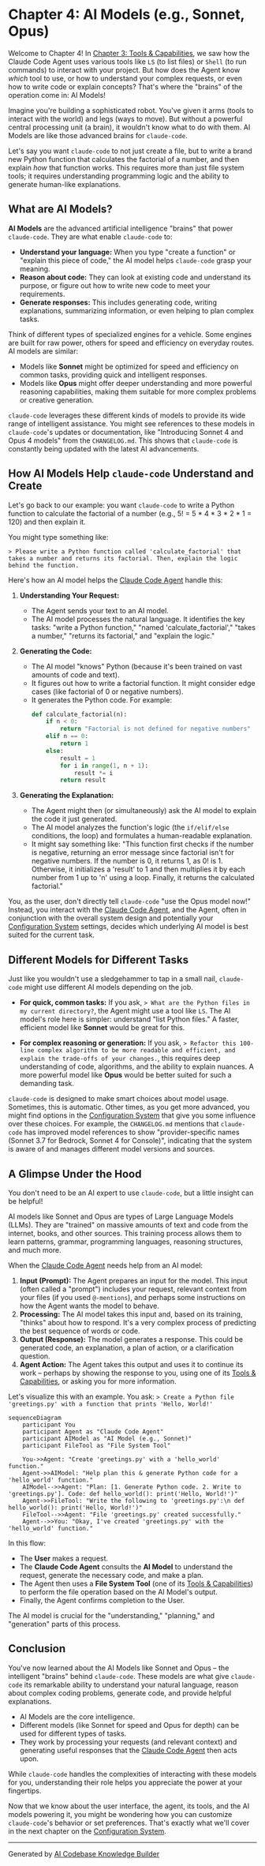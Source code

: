 # Chapter 4: AI Models (e.g., Sonnet, Opus)

Welcome to Chapter 4! In [Chapter 3: Tools & Capabilities](03_tools___capabilities_.md), we saw how the Claude Code Agent uses various tools like `LS` (to list files) or `Shell` (to run commands) to interact with your project. But how does the Agent know *which* tool to use, or how to understand your complex requests, or even how to write code or explain concepts? That's where the "brains" of the operation come in: AI Models!

Imagine you're building a sophisticated robot. You've given it arms (tools to interact with the world) and legs (ways to move). But without a powerful central processing unit (a brain), it wouldn't know what to do with them. AI Models are like those advanced brains for `claude-code`.

Let's say you want `claude-code` to not just create a file, but to write a brand new Python function that calculates the factorial of a number, and then explain *how* that function works. This requires more than just file system tools; it requires understanding programming logic and the ability to generate human-like explanations.

## What are AI Models?

**AI Models** are the advanced artificial intelligence "brains" that power `claude-code`. They are what enable `claude-code` to:

*   **Understand your language:** When you type "create a function" or "explain this piece of code," the AI model helps `claude-code` grasp your meaning.
*   **Reason about code:** They can look at existing code and understand its purpose, or figure out how to write new code to meet your requirements.
*   **Generate responses:** This includes generating code, writing explanations, summarizing information, or even helping to plan complex tasks.

Think of different types of specialized engines for a vehicle. Some engines are built for raw power, others for speed and efficiency on everyday routes. AI models are similar:
*   Models like **Sonnet** might be optimized for speed and efficiency on common tasks, providing quick and intelligent responses.
*   Models like **Opus** might offer deeper understanding and more powerful reasoning capabilities, making them suitable for more complex problems or creative generation.

`claude-code` leverages these different kinds of models to provide its wide range of intelligent assistance. You might see references to these models in `claude-code`'s updates or documentation, like "Introducing Sonnet 4 and Opus 4 models" from the `CHANGELOG.md`. This shows that `claude-code` is constantly being updated with the latest AI advancements.

## How AI Models Help `claude-code` Understand and Create

Let's go back to our example: you want `claude-code` to write a Python function to calculate the factorial of a number (e.g., 5! = 5 * 4 * 3 * 2 * 1 = 120) and then explain it.

You might type something like:

```
> Please write a Python function called 'calculate_factorial' that takes a number and returns its factorial. Then, explain the logic behind the function.
```

Here's how an AI model helps the [Claude Code Agent](02_claude_code_agent_.md) handle this:

1.  **Understanding Your Request:**
    *   The Agent sends your text to an AI model.
    *   The AI model processes the natural language. It identifies the key tasks: "write a Python function," "named 'calculate_factorial'," "takes a number," "returns its factorial," and "explain the logic."

2.  **Generating the Code:**
    *   The AI model "knows" Python (because it's been trained on vast amounts of code and text).
    *   It figures out how to write a factorial function. It might consider edge cases (like factorial of 0 or negative numbers).
    *   It generates the Python code. For example:
        ```python
        def calculate_factorial(n):
            if n < 0:
                return "Factorial is not defined for negative numbers"
            elif n == 0:
                return 1
            else:
                result = 1
                for i in range(1, n + 1):
                    result *= i
                return result
        ```

3.  **Generating the Explanation:**
    *   The Agent might then (or simultaneously) ask the AI model to explain the code it just generated.
    *   The AI model analyzes the function's logic (the `if/elif/else` conditions, the loop) and formulates a human-readable explanation.
    *   It might say something like:
        "This function first checks if the number is negative, returning an error message since factorial isn't for negative numbers. If the number is 0, it returns 1, as 0! is 1. Otherwise, it initializes a 'result' to 1 and then multiplies it by each number from 1 up to 'n' using a loop. Finally, it returns the calculated factorial."

You, as the user, don't directly tell `claude-code` "use the Opus model now!" Instead, you interact with the [Claude Code Agent](02_claude_code_agent_.md), and the Agent, often in conjunction with the overall system design and potentially your [Configuration System](05_configuration_system_.md) settings, decides which underlying AI model is best suited for the current task.

## Different Models for Different Tasks

Just like you wouldn't use a sledgehammer to tap in a small nail, `claude-code` might use different AI models depending on the job.

*   **For quick, common tasks:** If you ask, `> What are the Python files in my current directory?`, the Agent might use a tool like `LS`. The AI model's role here is simpler: understand "list Python files." A faster, efficient model like **Sonnet** would be great for this.

*   **For complex reasoning or generation:** If you ask, `> Refactor this 100-line complex algorithm to be more readable and efficient, and explain the trade-offs of your changes.`, this requires deep understanding of code, algorithms, and the ability to explain nuances. A more powerful model like **Opus** would be better suited for such a demanding task.

`claude-code` is designed to make smart choices about model usage. Sometimes, this is automatic. Other times, as you get more advanced, you might find options in the [Configuration System](05_configuration_system_.md) that give you some influence over these choices. For example, the `CHANGELOG.md` mentions that `claude-code` has improved model references to show "provider-specific names (Sonnet 3.7 for Bedrock, Sonnet 4 for Console)", indicating that the system is aware of and manages different model versions and sources.

## A Glimpse Under the Hood

You don't need to be an AI expert to use `claude-code`, but a little insight can be helpful!

AI models like Sonnet and Opus are types of Large Language Models (LLMs). They are "trained" on massive amounts of text and code from the internet, books, and other sources. This training process allows them to learn patterns, grammar, programming languages, reasoning structures, and much more.

When the [Claude Code Agent](02_claude_code_agent_.md) needs help from an AI model:

1.  **Input (Prompt):** The Agent prepares an input for the model. This input (often called a "prompt") includes your request, relevant context from your files (if you used `@-mentions`), and perhaps some instructions on how the Agent wants the model to behave.
2.  **Processing:** The AI model takes this input and, based on its training, "thinks" about how to respond. It's a very complex process of predicting the best sequence of words or code.
3.  **Output (Response):** The model generates a response. This could be generated code, an explanation, a plan of action, or a clarification question.
4.  **Agent Action:** The Agent takes this output and uses it to continue its work – perhaps by showing the response to you, using one of its [Tools & Capabilities](03_tools___capabilities_.md), or asking you for more information.

Let's visualize this with an example. You ask: `> Create a Python file 'greetings.py' with a function that prints 'Hello, World!'`

```mermaid
sequenceDiagram
    participant You
    participant Agent as "Claude Code Agent"
    participant AIModel as "AI Model (e.g., Sonnet)"
    participant FileTool as "File System Tool"

    You->>Agent: "Create 'greetings.py' with a 'hello_world' function."
    Agent->>AIModel: "Help plan this & generate Python code for a 'hello_world' function."
    AIModel-->>Agent: "Plan: [1. Generate Python code. 2. Write to 'greetings.py']. Code: def hello_world(): print('Hello, World!')"
    Agent->>FileTool: "Write the following to 'greetings.py':\n def hello_world(): print('Hello, World!')"
    FileTool-->>Agent: "File 'greetings.py' created successfully."
    Agent-->>You: "Okay, I've created 'greetings.py' with the 'hello_world' function."
```

In this flow:
*   The **User** makes a request.
*   The **Claude Code Agent** consults the **AI Model** to understand the request, generate the necessary code, and make a plan.
*   The Agent then uses a **File System Tool** (one of its [Tools & Capabilities](03_tools___capabilities_.md)) to perform the file operation based on the AI Model's output.
*   Finally, the Agent confirms completion to the User.

The AI model is crucial for the "understanding," "planning," and "generation" parts of this process.

## Conclusion

You've now learned about the AI Models like Sonnet and Opus – the intelligent "brains" behind `claude-code`. These models are what give `claude-code` its remarkable ability to understand your natural language, reason about complex coding problems, generate code, and provide helpful explanations.

*   AI Models are the core intelligence.
*   Different models (like Sonnet for speed and Opus for depth) can be used for different types of tasks.
*   They work by processing your requests (and relevant context) and generating useful responses that the [Claude Code Agent](02_claude_code_agent_.md) then acts upon.

While `claude-code` handles the complexities of interacting with these models for you, understanding their role helps you appreciate the power at your fingertips.

Now that we know about the user interface, the agent, its tools, and the AI models powering it, you might be wondering how you can customize `claude-code`'s behavior or set preferences. That's exactly what we'll cover in the next chapter on the [Configuration System](05_configuration_system_.md).

---

Generated by [AI Codebase Knowledge Builder](https://github.com/The-Pocket/Tutorial-Codebase-Knowledge)
